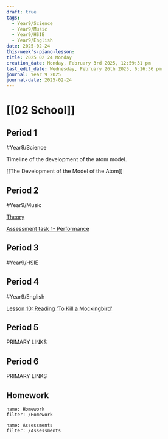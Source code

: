```yaml
---
draft: true
tags:
  - Year9/Science
  - Year9/Music
  - Year9/HSIE
  - Year9/English
date: 2025-02-24
this-week's-piano-lesson: 
title: 2025 02 24 Monday
creation_date: Monday, February 3rd 2025, 12:59:31 pm
last_edit_date: Wednesday, February 26th 2025, 6:16:36 pm
journal: Year 9 2025
journal-date: 2025-02-24
---
```


# [[02 School]]

## Period 1

#Year9/Science

Timeline of the development of the atom model.

[[The Development of the Model of the Atom]]

## Period 2

#Year9/Music

[Theory](https://classroom.google.com/c/NzM3MjczMjMzMjQ4/a/NzM4NDYyMzg3NDI2/details)

[Assessment task 1- Performance](https://classroom.google.com/c/NzM3MjczMjMzMjQ4/a/NzM3MzM2MTA4NDcy/details)

## Period 3

#Year9/HSIE

## Period 4

#Year9/English

[Lesson 10: Reading 'To Kill a Mockingbird'](https://classroom.google.com/c/NzQyMDEwNTQ1NDIx/m/NzU0NjM2ODUyOTA5/details)

## Period 5

PRIMARY LINKS

## Period 6

PRIMARY LINKS

## Homework

```todoist
name: Homework
filter: /Homework
```

```todoist
name: Assessments
filter: /Assessments
```
